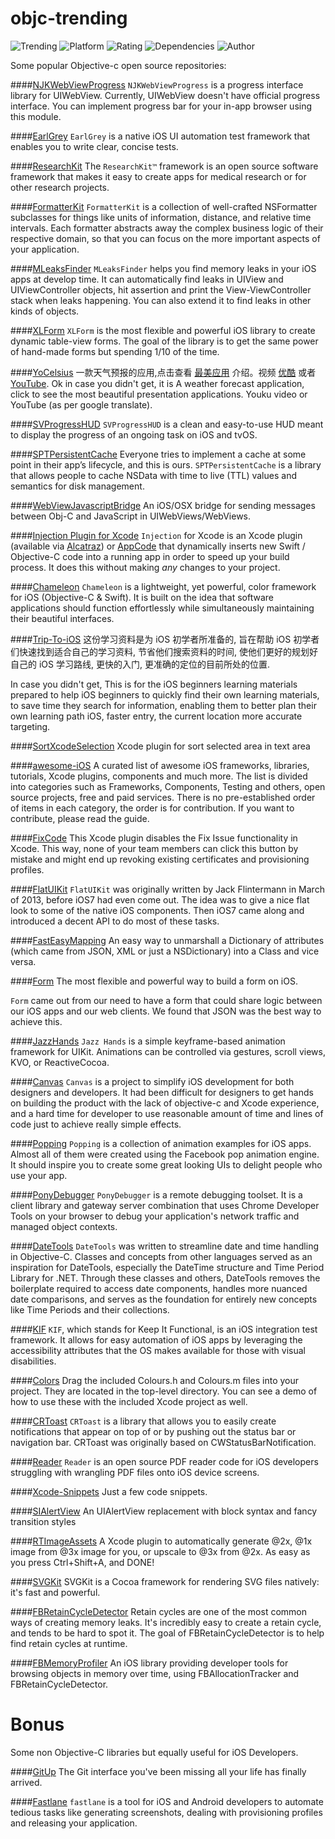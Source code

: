 
objc-trending
==========
![Trending](https://img.shields.io/badge/Objective--C-Trending-blue.svg) ![Platform](https://img.shields.io/cocoapods/p/AFNetworking.svg)
![Rating](https://img.shields.io/wordpress/plugin/r/akismet.svg)
![Dependencies](https://img.shields.io/gemnasium/mathiasbynens/he.svg)
![Author](https://img.shields.io/badge/Author-irresponsible-orange.svg)

Some popular Objective-c open source repositories:

####[NJKWebViewProgress](https://github.com/ninjinkun/NJKWebViewProgress)
`NJKWebViewProgress` is a progress interface library for UIWebView. Currently, UIWebView doesn't have official progress interface. You can implement progress bar for your in-app browser using this module.

####[EarlGrey](https://github.com/google/EarlGrey)
`EarlGrey` is a native iOS UI automation test framework that enables you to write clear, concise tests.

####[ResearchKit](https://github.com/ResearchKit/ResearchKit)
The `ResearchKit™` framework is an open source software framework that makes it easy to create apps for medical research or for other research projects.

####[FormatterKit](https://github.com/mattt/FormatterKit)
`FormatterKit` is a collection of well-crafted NSFormatter subclasses for things like units of information, distance, and relative time intervals. Each formatter abstracts away the complex business logic of their respective domain, so that you can focus on the more important aspects of your application.

####[MLeaksFinder](https://github.com/Zepo/MLeaksFinder)
`MLeaksFinder` helps you find memory leaks in your iOS apps at develop time. It can automatically find leaks in UIView and UIViewController objects, hit assertion and print the View-ViewController stack when leaks happening. You can also extend it to find leaks in other kinds of objects.

####[XLForm](https://github.com/xmartlabs/XLForm)
`XLForm` is the most flexible and powerful iOS library to create dynamic table-view forms. The goal of the library is to get the same power of hand-made forms but spending 1/10 of the time.

####[YoCelsius](https://github.com/YouXianMing/YoCelsius)
一款天气预报的应用,点击查看 [最美应用](http://zuimeia.com/community/app/18582/?platform=1) 介绍。视频 [优酷](http://v.youku.com/v_show/id_XOTE2NTExNzcy.html?f=23580549) 或者 [YouTube](https://youtu.be/VexnA55e9K4).
Ok in case you didn't get, it is A weather forecast application, click to see the most beautiful presentation applications. Youku video or YouTube (as per google translate).

####[SVProgressHUD](https://github.com/SVProgressHUD/SVProgressHUD)
`SVProgressHUD` is a clean and easy-to-use HUD meant to display the progress of an ongoing task on iOS and tvOS.

####[SPTPersistentCache](https://github.com/spotify/SPTPersistentCache)
Everyone tries to implement a cache at some point in their app’s lifecycle, and this is ours. `SPTPersistentCache` is a library that allows people to cache NSData with time to live (TTL) values and semantics for disk management.

####[WebViewJavascriptBridge](https://github.com/marcuswestin/WebViewJavascriptBridge)
An iOS/OSX bridge for sending messages between Obj-C and JavaScript in UIWebViews/WebViews.

####[Injection Plugin for Xcode](https://github.com/johnno1962/injectionforxcode)
`Injection` for Xcode is an Xcode plugin (available via [Alcatraz](http://alcatraz.io/)) or [AppCode](#user-content-use-with-appcode) that 
dynamically inserts new Swift / Objective-C code into a running app in order to speed up your build process. It does this without making _any_ changes to your project.

####[Chameleon](https://github.com/ViccAlexander/Chameleon)
`Chameleon` is a lightweight, yet powerful, color framework for iOS (Objective-C & Swift). It is built on the idea that software applications should function effortlessly while simultaneously maintaining their beautiful interfaces.

####[Trip-To-iOS](https://github.com/Aufree/trip-to-iOS)
这份学习资料是为 iOS 初学者所准备的, 旨在帮助 iOS 初学者们快速找到适合自己的学习资料, 节省他们搜索资料的时间, 使他们更好的规划好自己的 iOS 学习路线, 更快的入门, 更准确的定位的目前所处的位置.

In case you didn't get, This is for the iOS beginners learning materials prepared to help iOS beginners to quickly find their own learning materials, to save time they search for information, enabling them to better plan their own learning path iOS, faster entry, the current location more accurate targeting.

####[SortXcodeSelection](https://github.com/dayitv89/SortXcodeSelection)
Xcode plugin for sort selected area in text area

####[awesome-iOS](https://github.com/vsouza/awesome-ios)
A curated list of awesome iOS frameworks, libraries, tutorials, Xcode plugins, components and much more. The list is divided into categories such as Frameworks, Components, Testing and others, open source projects, free and paid services. There is no pre-established order of items in each category, the order is for contribution. If you want to contribute, please read the guide.

####[FixCode](https://github.com/neonichu/FixCode)
This Xcode plugin disables the Fix Issue functionality in Xcode. This way, none of your team members can click this button by mistake and might end up revoking existing certificates and provisioning profiles.

####[FlatUIKit](https://github.com/Grouper/FlatUIKit)
`FlatUIKit` was originally written by Jack Flintermann in March of 2013, before iOS7 had even come out. The idea was to give a nice flat look to some of the native iOS components. Then iOS7 came along and introduced a decent API to do most of these tasks.

####[FastEasyMapping](https://github.com/Yalantis/FastEasyMapping)
An easy way to unmarshall a Dictionary of attributes (which came from JSON, XML or just a NSDictionary) into a Class and vice versa.

####[Form](https://github.com/hyperoslo/Form)
The most flexible and powerful way to build a form on iOS.

`Form` came out from our need to have a form that could share logic between our iOS apps and our web clients. We found that JSON was the best way to achieve this.

####[JazzHands](https://github.com/IFTTT/JazzHands)
`Jazz Hands` is a simple keyframe-based animation framework for UIKit. Animations can be controlled via gestures, scroll views, KVO, or ReactiveCocoa.

####[Canvas](https://github.com/CanvasPod/Canvas)
`Canvas` is a project to simplify iOS development for both designers and developers. It had been difficult for designers to get hands on building the product with the lack of objective-c and Xcode experience, and a hard time for developer to use reasonable amount of time and lines of code just to achieve really simple effects.

####[Popping](https://github.com/RajkumarPunchh/popping)
`Popping` is a collection of animation examples for iOS apps. Almost all of them were created using the Facebook pop animation engine. It should inspire you to create some great looking UIs to delight people who use your app.

####[PonyDebugger](https://github.com/square/PonyDebugger)
`PonyDebugger` is a remote debugging toolset. It is a client library and gateway server combination that uses Chrome Developer Tools on your browser to debug your application's network traffic and managed object contexts.

####[DateTools](https://github.com/MatthewYork/DateTools)
`DateTools` was written to streamline date and time handling in Objective-C. Classes and concepts from other languages served as an inspiration for DateTools, especially the DateTime structure and Time Period Library for .NET. Through these classes and others, DateTools removes the boilerplate required to access date components, handles more nuanced date comparisons, and serves as the foundation for entirely new concepts like Time Periods and their collections.

####[KIF](https://github.com/kif-framework/KIF)
`KIF`, which stands for Keep It Functional, is an iOS integration test framework. It allows for easy automation of iOS apps by leveraging the accessibility attributes that the OS makes available for those with visual disabilities.

####[Colors](https://github.com/bennyguitar/Colours)
Drag the included Colours.h and Colours.m files into your project. They are located in the top-level directory. You can see a demo of how to use these with the included Xcode project as well.

####[CRToast](https://github.com/cruffenach/CRToast)
`CRToast` is a library that allows you to easily create notifications that appear on top of or by pushing out the status bar or navigation bar. CRToast was originally based on CWStatusBarNotification.

####[Reader](https://github.com/vfr/Reader)
`Reader` is an open source PDF reader code for iOS developers struggling with wrangling PDF files onto iOS device screens.

####[Xcode-Snippets](https://github.com/Xcode-Snippets/Objective-C)
Just a few code snippets.

####[SIAlertView](https://github.com/Sumi-Interactive/SIAlertView)
An UIAlertView replacement with block syntax and fancy transition styles

####[RTImageAssets](https://github.com/rickytan/RTImageAssets)
A Xcode plugin to automatically generate @2x, @1x image from @3x image for you, or upscale to @3x from @2x. As easy as you press Ctrl+Shift+A, and DONE!

####[SVGKit](https://github.com/SVGKit/SVGKit)
SVGKit is a Cocoa framework for rendering SVG files natively: it's fast and powerful. 

####[FBRetainCycleDetector](https://github.com/facebook/FBRetainCycleDetector)
Retain cycles are one of the most common ways of creating memory leaks. It's incredibly easy to create a retain cycle, and tends to be hard to spot it. The goal of FBRetainCycleDetector is to help find retain cycles at runtime.

####[FBMemoryProfiler](https://github.com/facebook/FBMemoryProfiler)
An iOS library providing developer tools for browsing objects in memory over time, using FBAllocationTracker and FBRetainCycleDetector.

Bonus
===========

Some non Objective-C libraries but equally useful for iOS Developers.

####[GitUp](https://github.com/git-up/GitUp)
The Git interface you've been missing all your life has finally arrived.

####[Fastlane](https://github.com/fastlane/fastlane)
`fastlane` is a tool for iOS and Android developers to automate tedious tasks like generating screenshots, dealing with provisioning profiles and releasing your application.
